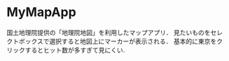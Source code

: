# MyMapApp
国土地理院提供の「地理院地図」を利用したマップアプリ．
見たいものをセレクトボックスで選択すると地図上にマーカーが表示される．
基本的に東京をクリックするとヒット数が多すぎて見にくい.
